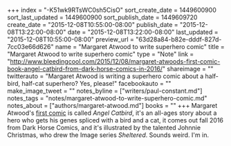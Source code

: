 +++
index = "-K51wk9RTsWC0sh5CisO"
sort_create_date = 1449600900
sort_last_updated = 1449600900
sort_publish_date = 1449609720
create_date = "2015-12-08T10:55:00-08:00"
publish_date = "2015-12-08T13:22:00-08:00"
date = "2015-12-08T13:22:00-08:00"
last_updated = "2015-12-08T10:55:00-08:00"
preview_url = "63d28a84-b82e-dddf-827d-7cc03e66d626"
name = "Margaret Atwood to write superhero comic"
title = "Margaret Atwood to write superhero comic"
type = "Note"
link = "http://www.bleedingcool.com/2015/12/08/margaret-atwoods-first-comic-book-angel-catbird-from-dark-horse-comics-in-2016/"
shareimage = ""
twitterauto = "Margaret Atwood is writing a superhero comic about a half-bird, half-cat superhero? Yes, please!"
facebookauto = ""
make_image_tweet = ""
notes_byline = ["writers/paul-constant.md"]
notes_tags = "notes/margaret-atwood-to-write-superhero-comic.md"
notes_about = ["authors/margaret-atwood.md"]
books = ""
+++
Margaret Atwood's [first comic](http://www.bleedingcool.com/2015/12/08/margaret-atwoods-first-comic-book-angel-catbird-from-dark-horse-comics-in-2016/) is called *Angel Catbird*, it's an all-ages story about a hero who gets his genes spliced with a bird and a cat, it comes out fall 2016 from Dark Horse Comics, and it's illustrated by the talented Johnnie Christmas, who drew the Image series *Sheltered*. Sounds weird. I'm in.